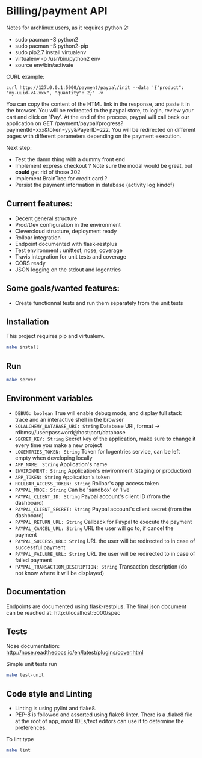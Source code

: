 # Billing/payment API

Notes for archlinux users, as it requires python 2:

 * sudo pacman -S python2
 * sudo pacman -S python2-pip
 * sudo pip2.7 install virtualenv
 * virtualenv -p /usr/bin/python2 env
 * source env/bin/activate


CURL example:

`curl http://127.0.0.1:5000/payment/paypal/init --data '{"product": "my-uuid-v4-xxx", "quantity": 2}' -v`

You can copy the content of the HTML link in the response, and paste it in the browser. You will be redirected
to the paypal store, to login, review your cart and click on 'Pay'. At the end of the process, paypal
will call back our application on GET /payment/paypal/progress?paymentId=xxx&token=yyy&PayerID=zzz.
You will be redirected on different pages with different parameters depending on the payment execution.

Next step:

 * Test the damn thing with a dummy front end
 * Implement express checkout ? Note sure the modal would be great, but __could__ get rid of those 302
 * Implement BrainTree for credit card ?
 * Persist the payment information in database (activity log kindof)


## Current features:

 * Decent general structure
 * Prod/Dev configuration in the environment
 * Clevercloud structure, deployment ready
 * Rollbar integration
 * Endpoint documented with flask-restplus
 * Test environment : unittest, nose, coverage
 * Travis integration for unit tests and coverage
 * CORS ready
 * JSON logging on the stdout and logentries

## Some goals/wanted features:

 * Create functionnal tests and run them separately from the unit tests

## Installation

This project requires pip and virtualenv.
```bash
make install
```

## Run
```bash
make server
```

## Environment variables

 * `DEBUG: boolean` True will enable debug mode, and display full stack trace and an interactive shell in the browser
 * `SQLALCHEMY_DATABASE_URI: String` Database URI, format -> rdbms://user:password@host:port/database
 * `SECRET_KEY: String` Secret key of the application, make sure to change it every time you make a new project
 * `LOGENTRIES_TOKEN: String` Token for logentries service, can be left empty when developing locally
 * `APP_NAME: String` Application's name
 * `ENVIRONMENT: String` Application's environment (staging or production)
 * `APP_TOKEN: String` Application's token
 * `ROLLBAR_ACCESS_TOKEN: String` Rollbar's app access token
 * `PAYPAL_MODE: String` Can be 'sandbox' or 'live'
 * `PAYPAL_CLIENT_ID: String` Paypal account's client ID (from the dashboard)
 * `PAYPAL_CLIENT_SECRET: String` Paypal account's client secret (from the dashboard)
 * `PAYPAL_RETURN_URL: String` Callback for Paypal to execute the payment
 * `PAYPAL_CANCEL_URL: String` URL the user will go to, if cancel the payment
 * `PAYPAL_SUCCESS_URL: String` URL the user will be redirected to in case of successful payment
 * `PAYPAL_FAILURE_URL: String` URL the user will be redirected to in case of failed payment
 * `PAYPAL_TRANSACTION_DESCRIPTION: String` Transaction description (do not know where it will be displayed)

## Documentation

Endpoints are documented using flask-restplus.
The final json document can be reached at: http://localhost:5000/spec

## Tests

 Nose documentation: http://nose.readthedocs.io/en/latest/plugins/cover.html

 Simple unit tests run
```bash
make test-unit
```

## Code style and Linting

 * Linting is using pylint and flake8.
 * PEP-8 is followed and asserted using flake8 linter. There is a .flake8 file at the root of app, most IDEs/text editors can use it to determine the preferences.

 To lint type
```bash
make lint
```
